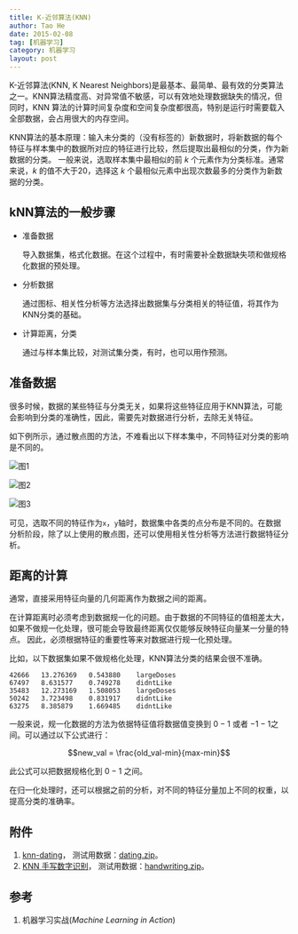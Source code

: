 ```yaml
---
title: K-近邻算法(KNN)
author: Tao He
date: 2015-02-08
tag: [机器学习]
category: 机器学习
layout: post
---
```


K-近邻算法(KNN, K Nearest Neighbors)是最基本、最简单、最有效的分类算法之一。KNN算法精度高、对异常值不敏感，可以有效地处理数据缺失的情况，但同时，KNN
算法的计算时间复杂度和空间复杂度都很高，特别是运行时需要载入全部数据，会占用很大的内存空间。

KNN算法的基本原理：输入未分类的（没有标签的）新数据时，将新数据的每个特征与样本集中的数据所对应的特征进行比较，然后提取出最相似的分类，作为新数据的分类。
一般来说，选取样本集中最相似的前 $k$ 个元素作为分类标准。通常来说，$k$ 的值不大于20，选择这 $k$ 个最相似元素中出现次数最多的分类作为新数据的分类。

<!--more-->

kNN算法的一般步骤
------------------

+ 准备数据

    导入数据集，格式化数据。在这个过程中，有时需要补全数据缺失项和做规格化数据的预处理。

+ 分析数据

    通过图标、相关性分析等方法选择出数据集与分类相关的特征值，将其作为KNN分类的基础。

+ 计算距离，分类

    通过与样本集比较，对测试集分类，有时，也可以用作预测。

准备数据
----------

很多时候，数据的某些特征与分类无关，如果将这些特征应用于KNN算法，可能会影响到分类的准确性，因此，需要先对数据进行分析，去除无关特征。

如下例所示，通过散点图的方法，不难看出以下样本集中，不同特征对分类的影响是不同的。

![图1]({{site.url}}/resource/k_nearest_neighbors/knn-dating-1.png "图1")

![图2]({{site.url}}/resource/k_nearest_neighbors/knn-dating-2.png "图2")

![图3]({{site.url}}/resource/k_nearest_neighbors/knn-dating-3.png "图3")

可见，选取不同的特征作为`x`，`y`轴时，数据集中各类的点分布是不同的。在数据分析阶段，除了以上使用的散点图，还可以使用相关性分析等方法进行数据特征分析。

距离的计算
-----------

通常，直接采用特征向量的几何距离作为数据之间的距离。

在计算距离时必须考虑到数据规一化的问题。由于数据的不同特征的值相差太大，如果不做规一化处理，很可能会导致最终距离仅仅能够反映特征向量某一分量的特点。
因此，必须根据特征的重要性等来对数据进行规一化预处理。

比如，以下数据集如果不做规格化处理，KNN算法分类的结果会很不准确。

    42666	13.276369	0.543880	largeDoses
    67497	8.631577	0.749278	didntLike
    35483	12.273169	1.508053	largeDoses
    50242	3.723498	0.831917	didntLike
    63275	8.385879	1.669485	didntLike

一般来说，规一化数据的方法为依据特征值将数据值变换到 $0-1$ 或者 $-1-1$之间。可以通过以下公式进行：

$$new_val = \frac{old_val-min}{max-min}$$

此公式可以把数据规格化到 $0-1$ 之间。

在归一化处理时，还可以根据之前的分析，对不同的特征分量加上不同的权重，以提高分类的准确率。

附件
-----

1. [knn-dating]({{site.url}}/resource/k_nearest_neighbors/dating.py)，
测试用数据：[dating.zip]({{site.url}}/resource/k_nearest_neighbors/dating.zip)。
2. [KNN 手写数字识别]({{site.url}}/resource/k_nearest_neighbors/handwriting.py)，
测试用数据：[handwriting.zip]({{site.url}}/resource/k_nearest_neighbors/handwriting.zip)。

参考
-----

1. 机器学习实战(_Machine Learning in Action_)
